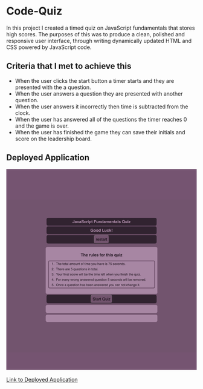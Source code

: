 # Code-Quiz

In this project I created a timed quiz on JavaScript fundamentals that stores high scores.
The purposes of this was to produce a clean, polished and responsive user interface, through writing dynamically updated HTML and CSS powered by JavaScript code. 

## Criteria that I met to achieve this

* When the user clicks the start button a timer starts and they are presented with the a question.
* When the user answers a question they are presented with another question.
* When the user answers it incorrectly then time is subtracted from the clock.
* When the user has answered all of the questions the timer reaches 0 and the game is over.
* When the user has finished the game they can save their initials and score on the leadership board.

## Deployed Application

![Deployed Application](./deployed_application.png?raw=true)

[Link to Deployed Application](https://lisacr01.github.io/Code-Quiz/)